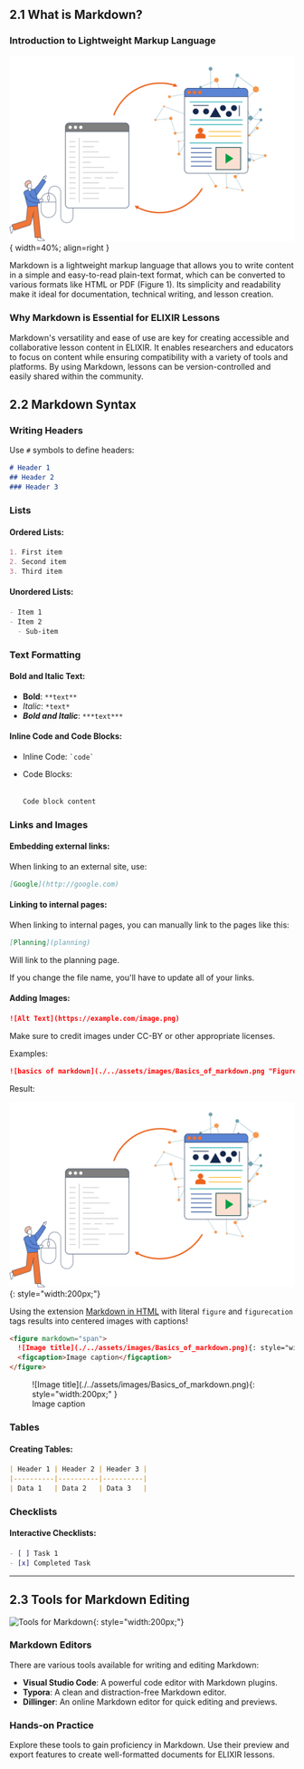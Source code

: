 ## 2.1 What is Markdown?

### Introduction to Lightweight Markup Language

![basics of markdown](./../assets/images/Basics_of_markdown.png "Figure 1"){ width=40%; align=right }

Markdown is a lightweight markup language that allows you to write content in a simple and easy-to-read plain-text format, which can be converted to various formats like HTML or PDF (Figure 1). Its simplicity and readability make it ideal for documentation, technical writing, and lesson creation. 

### Why Markdown is Essential for ELIXIR Lessons

Markdown's versatility and ease of use are key for creating accessible and collaborative lesson content in ELIXIR. It enables researchers and educators to focus on content while ensuring compatibility with a variety of tools and platforms. By using Markdown, lessons can be version-controlled and easily shared within the community.

## 2.2 Markdown Syntax


### Writing Headers
Use `#` symbols to define headers:

```markdown
# Header 1
## Header 2
### Header 3
```

### Lists
#### Ordered Lists:
```markdown
1. First item
2. Second item
3. Third item
```

#### Unordered Lists:
```markdown
- Item 1
- Item 2
  - Sub-item
```

### Text Formatting
#### Bold and Italic Text:
- **Bold**: `**text**`
- *Italic*: `*text*`
- ***Bold and Italic***: `***text***`

#### Inline Code and Code Blocks:
- Inline Code: `` `code` ``
- Code Blocks:

    ```markdown
    
    Code block content
    
    ```

### Links and Images
#### Embedding external links:

When linking to an external site, use:

```md
[Google](http://google.com)
```

#### Linking to internal pages:

When linking to internal pages, you can manually link to the pages like this:

```md
[Planning](planning)
```
Will link to the planning page.

If you change the file name, you'll have to update all of your links.


#### Adding Images:

```markdown
![Alt Text](https://example.com/image.png)
```
Make sure to credit images under CC-BY or other appropriate licenses.

Examples: 

```md
![basics of markdown](./../assets/images/Basics_of_markdown.png "Figure 1"){: style="width:200px;"}
```

Result:

![basics of markdown](./../assets/images/Basics_of_markdown.png "Figure 1"){: style="width:200px;"}

Using the extension [Markdown in HTML](https://squidfunk.github.io/mkdocs-material/setup/extensions/python-markdown/#markdown-in-html) with literal `figure` and `figurecation` tags results into centered images with captions!

```md
<figure markdown="span">
  ![Image title](./../assets/images/Basics_of_markdown.png){: style="width:200px;" }
  <figcaption>Image caption</figcaption>
</figure>
```

<figure markdown="span">
  ![Image title](./../assets/images/Basics_of_markdown.png){: style="width:200px;" }
  <figcaption>Image caption</figcaption>
</figure>


### Tables
#### Creating Tables:
```markdown
| Header 1 | Header 2 | Header 3 |
|----------|----------|----------|
| Data 1   | Data 2   | Data 3   |
```

### Checklists
#### Interactive Checklists:
```markdown
- [ ] Task 1
- [x] Completed Task
```

---

## 2.3 Tools for Markdown Editing

![Tools for Markdown](./../assets/images/Tools_for__markdown.png "Figure 1"){: style="width:200px;"}

### Markdown Editors
There are various tools available for writing and editing Markdown:

- **Visual Studio Code**: A powerful code editor with Markdown plugins.
- **Typora**: A clean and distraction-free Markdown editor.
- **Dillinger**: An online Markdown editor for quick editing and previews.

### Hands-on Practice
Explore these tools to gain proficiency in Markdown. Use their preview and export features to create well-formatted documents for ELIXIR lessons.

